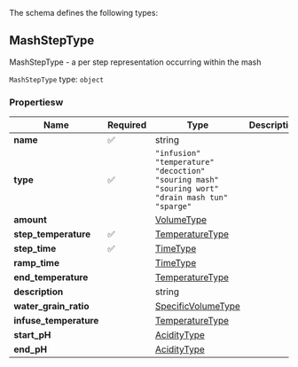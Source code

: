 The schema defines the following types:

## MashStepType 

MashStepType - a per step representation occurring within the mash

`MashStepType` type: `object`

### Propertiesw

|Name|Required|Type|Description|
|--|--|--|--|
| **name** | :white_check_mark: | string|  |
| **type** | :white_check_mark: | `"infusion"`<br/>`"temperature"`<br/>`"decoction"`<br/>`"souring mash"`<br/>`"souring wort"`<br/>`"drain mash tun"`<br/>`"sparge"`|  |
| **amount** |  | [VolumeType](measureable_units.json.md#volumetype)|  |
| **step_temperature** | :white_check_mark: | [TemperatureType](measureable_units.json.md#temperaturetype)|  |
| **step_time** | :white_check_mark: | [TimeType](measureable_units.json.md#timetype)|  |
| **ramp_time** |  | [TimeType](measureable_units.json.md#timetype)|  |
| **end_temperature** |  | [TemperatureType](measureable_units.json.md#temperaturetype)|  |
| **description** |  | string|  |
| **water_grain_ratio** |  | [SpecificVolumeType](measureable_units.json.md#specificvolumetype)|  |
| **infuse_temperature** |  | [TemperatureType](measureable_units.json.md#temperaturetype)|  |
| **start_pH** |  | [AcidityType](measureable_units.json.md#aciditytype)|  |
| **end_pH** |  | [AcidityType](measureable_units.json.md#aciditytype)|  |

